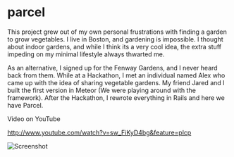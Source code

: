 parcel
======

This project grew out of my own personal frustrations with finding a garden to grow vegetables. I live in Boston, and gardening is impossible. I thought about indoor gardens, and while I think its a very cool idea, the extra stuff impeding on my minimal lifestyle always thwarted me. 

As an alternative, I signed up for the Fenway Gardens, and I never heard back from them. While at a Hackathon, I met an individual named Alex who came up with the idea of sharing vegetable gardens. My friend Jared and I built the first version in Meteor (We were playing around with the framework). After the Hackathon, I rewrote everything in Rails and here we have Parcel.

Video on YouTube

http://www.youtube.com/watch?v=sw_FiKyD4bg&feature=plcp

![Screenshot](https://raw.github.com/akshatpradhan/parcel/master/parcel.png)

